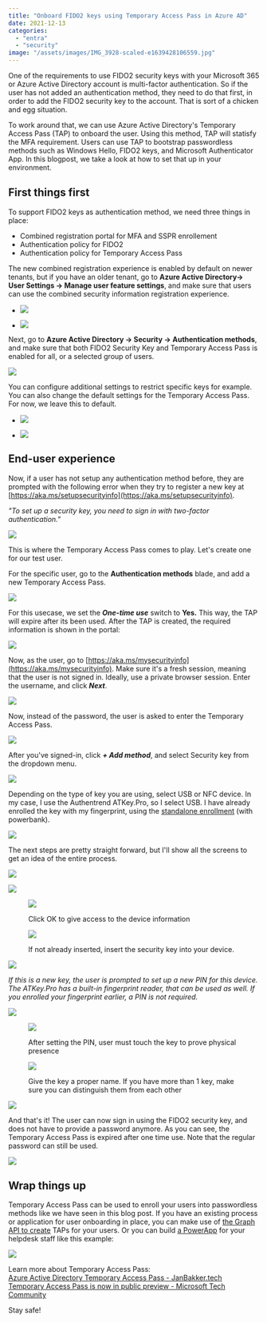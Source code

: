 ```yaml
---
title: "Onboard FIDO2 keys using Temporary Access Pass in Azure AD"
date: 2021-12-13
categories: 
  - "entra"
  - "security"
image: "/assets/images/IMG_3928-scaled-e1639428106559.jpg"
---
```


One of the requirements to use FIDO2 security keys with your Microsoft 365 or Azure Active Directory account is multi-factor authentication. So if the user has not added an authentication method, they need to do that first, in order to add the FIDO2 security key to the account. That is sort of a chicken and egg situation.

To work around that, we can use Azure Active Directory's Temporary Access Pass (TAP) to onboard the user. Using this method, TAP will statisfy the MFA requirement. Users can use TAP to bootstrap passwordless methods such as Windows Hello, FIDO2 keys, and Microsoft Authenticator App. In this blogpost, we take a look at how to set that up in your environment.

## First things first

To support FIDO2 keys as authentication method, we need three things in place:

- Combined registration portal for MFA and SSPR enrollement
- Authentication policy for FIDO2
- Authentication policy for Temporary Access Pass

The new combined registration experience is enabled by default on newer tenants, but if you have an older tenant, go to **Azure Active Directory-> User Settings -> Manage user feature settings**, and make sure that users can use the combined security information registration experience.

- ![](/assets/images/image.png)
    
- ![](/assets/images/1639409058.png)
    

Next, go to **Azure Active Directory -> Security -> Authentication methods**, and make sure that both FIDO2 Security Key and Temporary Access Pass is enabled for all, or a selected group of users.

![](/assets/images/image-4.png)

You can configure additional settings to restrict specific keys for example. You can also change the default settings for the Temporary Access Pass. For now, we leave this to default.

- ![](/assets/images/image-2.png)
    
- ![](/assets/images/1639409772.png)
    

## End-user experience

Now, if a user has not setup any authentication method before, they are prompted with the following error when they try to register a new key at [https://aka.ms/setupsecurityinfo](https://aka.ms/setupsecurityinfo).

_"To set up a security key, you need to sign in with two-factor authentication."_

![](/assets/images/image-3.png)

This is where the Temporary Access Pass comes to play. Let's create one for our test user.

For the specific user, go to the **Authentication methods** blade, and add a new Temporary Access Pass.

![](/assets/images/image-5.png)

For this usecase, we set the **_One-time use_** switch to **Yes.** This way, the TAP will expire after its been used. After the TAP is created, the required information is shown in the portal:

![](/assets/images/image-6.png)

Now, as the user, go to [https://aka.ms/mysecurityinfo](https://aka.ms/mysecurityinfo). Make sure it's a fresh session, meaning that the user is not signed in. Ideally, use a private browser session. Enter the username, and click **_Next_**.

![](/assets/images/image-7.png)

Now, instead of the password, the user is asked to enter the Temporary Access Pass.

![](/assets/images/image-8.png)

After you've signed-in, click **_\+ Add method_**, and select Security key from the dropdown menu.

![](/assets/images/image-9.png)

Depending on the type of key you are using, select USB or NFC device. In my case, I use the Authentrend ATKey.Pro, so I select USB. I have already enrolled the key with my fingerprint, using the [standalone enrollment](https://janbakker.tech/this-might-be-the-fido2-key-for-you-authentrend-atkey-pro/) (with powerbank).

![](/assets/images/image-10.png)

The next steps are pretty straight forward, but I'll show all the screens to get an idea of the entire process.

![](/assets/images/image-11.png)

![](/assets/images/image-12.png)

<figure>

![](/assets/images/image-13.png)

<figcaption>

Click OK to give access to the device information

</figcaption>

</figure>

<figure>

![](/assets/images/image-14.png)

<figcaption>

If not already inserted, insert the security key into your device.

</figcaption>

</figure>

![](/assets/images/71KRmnoW65S._AC_SL1500_.jpg)

_If this is a new key, the user is prompted to set up a new PIN for this device. The ATKey.Pro has a built-in fingerprint reader, that can be used as well. If you enrolled your fingerprint earlier, a PIN is not required._

![](/assets/images/image-18-1024x652.png)

<figure>

![](/assets/images/image-17.png)

<figcaption>

After setting the PIN, user must touch the key to prove physical presence

</figcaption>

</figure>

<figure>

![](/assets/images/image-15.png)

<figcaption>

Give the key a proper name. If you have more than 1 key, make sure you can distinguish them from each other

</figcaption>

</figure>

![](/assets/images/image-16.png)

And that's it! The user can now sign in using the FIDO2 security key, and does not have to provide a password anymore. As you can see, the Temporary Access Pass is expired after one time use. Note that the regular password can still be used.

![](/assets/images/image-19.png)

## Wrap things up

Temporary Access Pass can be used to enroll your users into passwordless methods like we have seen in this blog post. If you have an existing process or application for user onboarding in place, you can make use of [the Graph API to create](https://docs.microsoft.com/en-us/graph/api/temporaryaccesspassauthenticationmethod-post?view=graph-rest-beta&tabs=http) TAPs for your users. Or you can build [a PowerApp](https://janbakker.tech/how-to-build-a-powerapp-temporary-access-pass-manager-part-1/) for your helpdesk staff like this example:

![](/assets/images/image-72.png)

Learn more about Temporary Access Pass:  
[Azure Active Directory Temporary Access Pass - JanBakker.tech](https://janbakker.tech/azure-active-directory-temporary-access-pass/)  
[Temporary Access Pass is now in public preview - Microsoft Tech Community](https://techcommunity.microsoft.com/t5/azure-active-directory-identity/temporary-access-pass-is-now-in-public-preview/ba-p/1994702)

Stay safe!
